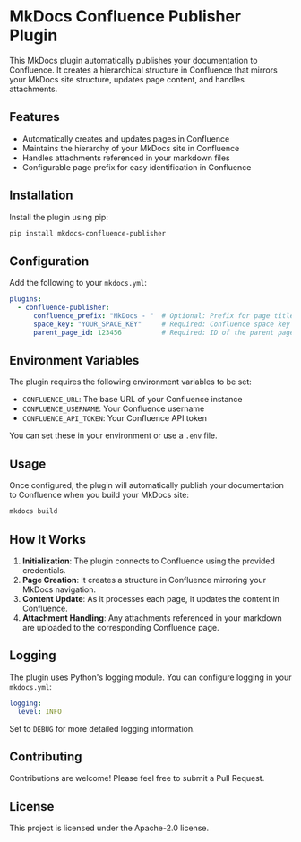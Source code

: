 # MkDocs Confluence Publisher Plugin

This MkDocs plugin automatically publishes your documentation to Confluence. It creates a hierarchical structure in Confluence that mirrors your MkDocs site structure, updates page content, and handles attachments.

## Features

- Automatically creates and updates pages in Confluence
- Maintains the hierarchy of your MkDocs site in Confluence
- Handles attachments referenced in your markdown files
- Configurable page prefix for easy identification in Confluence

## Installation

Install the plugin using pip:

```bash
pip install mkdocs-confluence-publisher
```

## Configuration

Add the following to your `mkdocs.yml`:

```yaml
plugins:
  - confluence-publisher:
      confluence_prefix: "MkDocs - "  # Optional: Prefix for page titles in Confluence
      space_key: "YOUR_SPACE_KEY"     # Required: Confluence space key
      parent_page_id: 123456          # Required: ID of the parent page in Confluence
```

## Environment Variables

The plugin requires the following environment variables to be set:

- `CONFLUENCE_URL`: The base URL of your Confluence instance
- `CONFLUENCE_USERNAME`: Your Confluence username
- `CONFLUENCE_API_TOKEN`: Your Confluence API token

You can set these in your environment or use a `.env` file.

## Usage

Once configured, the plugin will automatically publish your documentation to Confluence when you build your MkDocs site:

```bash
mkdocs build
```

## How It Works

1. **Initialization**: The plugin connects to Confluence using the provided credentials.
2. **Page Creation**: It creates a structure in Confluence mirroring your MkDocs navigation.
3. **Content Update**: As it processes each page, it updates the content in Confluence.
4. **Attachment Handling**: Any attachments referenced in your markdown are uploaded to the corresponding Confluence page.

## Logging

The plugin uses Python's logging module. You can configure logging in your `mkdocs.yml`:

```yaml
logging:
  level: INFO
```

Set to `DEBUG` for more detailed logging information.

## Contributing

Contributions are welcome! Please feel free to submit a Pull Request.

## License

This project is licensed under the Apache-2.0 license.
